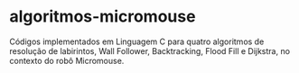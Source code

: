 # algoritmos-micromouse
Códigos implementados em Linguagem C para quatro algoritmos de resolução de labirintos, Wall Follower, Backtracking, Flood Fill e Dijkstra, no contexto do robô Micromouse.
